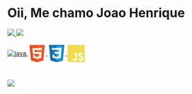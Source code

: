 # Oii, Me chamo Joao Henrique


<div>
  <a href="https://github.com/danieloliveiraaa">
  <img height="160em" src="https://github-readme-stats.vercel.app/api?username=jo920&show_icons=true&theme=dracula&include_all_commits=true&count_private=true"/>
  <img height="160em"  src="https://github-readme-stats.vercel.app/api/top-langs/?username=jo920&layout=compact&langs_count=7&theme=dracula"/>  
</div><br>

  
<div style="display: inline_block">
  <img align="center" alt="java" height="40" width="40" src="https://cdn.jsdelivr.net/gh/devicons/devicon/icons/java/java-original.svg" />
  <img align="center" alt="html" height="40" width="40" src="https://raw.githubusercontent.com/devicons/devicon/master/icons/html5/html5-original.svg">
  <img align="center" alt="css" height="40" width="40" src="https://raw.githubusercontent.com/devicons/devicon/master/icons/css3/css3-original.svg">
  <img align="center" alt="js" height="40" width="40" src="https://raw.githubusercontent.com/devicons/devicon/master/icons/javascript/javascript-plain.svg">
</div>  
 
 #
  

  
<div> 
  <a href="https://www.linkedin.com/in/joao-henrique-reis-35650218a?lipi=urn%3Ali%3Apage%3Ad_flagship3_profile_view_base_contact_details%3Bv2IO%2FMGqT9%2BLNBjWQs%2BUIg%3D%3D" target="_blank"><img src="https://img.shields.io/badge/-LinkedIn-%230077B5?style=for-the-badge&logo=linkedin&logoColor=white" target="_blank"></a> 
</div>
